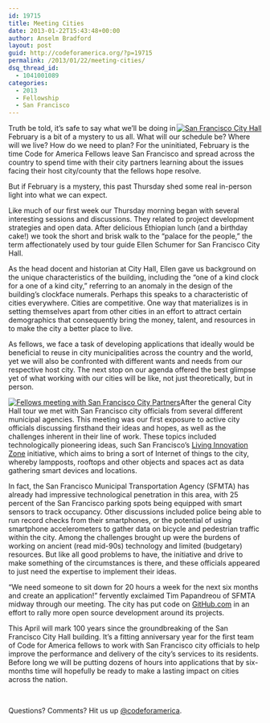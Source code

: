 ```yaml
---
id: 19715
title: Meeting Cities
date: 2013-01-22T15:43:48+00:00
author: Anselm Bradford
layout: post
guid: http://codeforamerica.org/?p=19715
permalink: /2013/01/22/meeting-cities/
dsq_thread_id:
  - 1041001089
categories:
  - 2013
  - Fellowship
  - San Francisco
---
```

<div style="float: right;">
  <a href="http://codeforamerica.org/wp-content/uploads/2013/01/IMG_0691.jpg"><img class="size-medium wp-image-19745 " src="http://codeforamerica.org/wp-content/uploads/2013/01/IMG_0691-300x200.jpg" alt="San Francisco City Hall" /></a>
</div>

Truth be told, it&#8217;s safe to say what we&#8217;ll be doing in February is a bit of a mystery to us all. What will our schedule be? Where will we live? How do we need to plan? For the uninitiated, February is the time Code for America Fellows leave San Francisco and spread across the country to spend time with their city partners learning about the issues facing their host city/county that the fellows hope resolve.

But if February is a mystery, this past Thursday shed some real in-person light into what we can expect.

Like much of our first week our Thursday morning began with several interesting sessions and discussions. They related to project development strategies and open data. After delicious Ethiopian lunch (and a birthday cake!) we took the short and brisk walk to the &#8220;palace for the people,&#8221; the term affectionately used by tour guide Ellen Schumer for San Francisco City Hall.

As the head docent and historian at City Hall, Ellen gave us background on the unique characteristics of the building, including the &#8220;one of a kind clock for a one of a kind city,&#8221; referring to an anomaly in the design of the building&#8217;s clockface numerals. Perhaps this speaks to a characteristic of cities everywhere. Cities are competitive. One way that materializes is in setting themselves apart from other cities in an effort to attract certain demographics that consequently bring the money, talent, and resources in to make the city a better place to live.

As fellows, we face a task of developing applications that ideally would be beneficial to reuse in city municipalities across the country and the world, yet we will also be confronted with different wants and needs from our respective host city. The next stop on our agenda offered the best glimpse yet of what working with our cities will be like, not just theoretically, but in person.

<div style="float: left;">
  <a href="http://codeforamerica.org/wp-content/uploads/2013/01/IMG_0738.jpg"><img class="size-medium wp-image-19748" src="http://codeforamerica.org/wp-content/uploads/2013/01/IMG_0738-300x200.jpg" alt="Fellows meeting with San Francisco City Partners" /></a>
</div>

After the general City Hall tour we met with San Francisco city officials from several different municipal agencies. This meeting was our first exposure to active city officials discussing firsthand their ideas and hopes, as well as the challenges inherent in their line of work. These topics included technologically pioneering ideas, such San Francisco&#8217;s [Living Innovation Zone](http://innovatesf.com/mayor-lee-announces-living-innovation-zones/ "Living Innovation Zone announcement") initiative, which aims to bring a sort of Internet of things to the city, whereby lampposts, rooftops and other objects and spaces act as data gathering smart devices and locations.

In fact, the San Francisco Municipal Transportation Agency (SFMTA) has already had impressive technological penetration in this area, with 25 percent of the San Francisco parking spots being equipped with smart sensors to track occupancy. Other discussions included police being able to run record checks from their smartphones, or the potential of using smartphone accelerometers to gather data on bicycle and pedestrian traffic within the city. Among the challenges brought up were the burdens of working on ancient (read mid-90s) technology and limited (budgetary) resources. But like all good problems to have, the initiative and drive to make something of the circumstances is there, and these officials appeared to just need the expertise to implement their ideas.

&#8220;We need someone to sit down for 20 hours a week for the next six months and create an application!&#8221; fervently exclaimed Tim Papandreou of SFMTA midway through our meeting. The city has put code on [GitHub.com](https://github.com/CityofSanFrancisco "City of San Francisco github account") in an effort to rally more open source development around its projects.

This April will mark 100 years since the groundbreaking of the San Francisco City Hall building. It&#8217;s a fitting anniversary year for the first team of Code for America fellows to work with San Francisco city officials to help improve the performance and delivery of the city&#8217;s services to its residents. Before long we will be putting dozens of hours into applications that by six-months time will hopefully be ready to make a lasting impact on cities across the nation.

&nbsp;

Questions? Comments? Hit us up <a href="http://twitter.com/codeforamerica" target="_blank">@codeforamerica</a>.